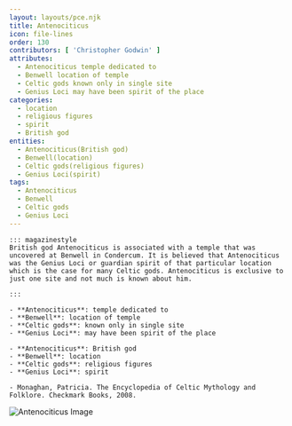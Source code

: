 ```yaml
---
layout: layouts/pce.njk
title: Antenociticus
icon: file-lines
order: 130
contributors: [ 'Christopher Godwin' ]
attributes:
  - Antenociticus temple dedicated to
  - Benwell location of temple
  - Celtic gods known only in single site
  - Genius Loci may have been spirit of the place
categories:
  - location
  - religious figures
  - spirit
  - British god
entities:
  - Antenociticus(British god)
  - Benwell(location)
  - Celtic gods(religious figures)
  - Genius Loci(spirit)
tags:
  - Antenociticus
  - Benwell
  - Celtic gods
  - Genius Loci
---
```

``` tab [group1:Info]
::: magazinestyle
British god Antenociticus is associated with a temple that was uncovered at Benwell in Condercum. It is believed that Antenociticus was the Genius Loci or guardian spirit of that particular location which is the case for many Celtic gods. Antenociticus is exclusive to just one site and not much is known about him.

:::
```
``` tab [group1:Attributes]
- **Antenociticus**: temple dedicated to
- **Benwell**: location of temple
- **Celtic gods**: known only in single site
- **Genius Loci**: may have been spirit of the place
```
``` tab [group1:Entities]
- **Antenociticus**: British god
- **Benwell**: location
- **Celtic gods**: religious figures
- **Genius Loci**: spirit
```
``` tab [group1:Sources]
- Monaghan, Patricia. The Encyclopedia of Celtic Mythology and Folklore. Checkmark Books, 2008.
```
![Antenociticus Image](['https://upload.wikimedia.org/wikipedia/commons/e/ef/%28Roman%29_Temple_of_Antenociticus_%283%29_-_geograph.org.uk_-_837888.jpg'])
